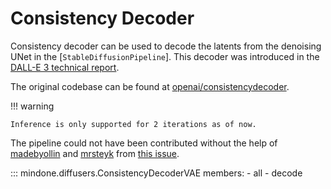 <!--Copyright 2024 The HuggingFace Team. All rights reserved.

Licensed under the Apache License, Version 2.0 (the "License"); you may not use this file except in compliance with
the License. You may obtain a copy of the License at

http://www.apache.org/licenses/LICENSE-2.0

Unless required by applicable law or agreed to in writing, software distributed under the License is distributed on
an "AS IS" BASIS, WITHOUT WARRANTIES OR CONDITIONS OF ANY KIND, either express or implied. See the License for the
specific language governing permissions and limitations under the License.
-->

# Consistency Decoder

Consistency decoder can be used to decode the latents from the denoising UNet in the [`StableDiffusionPipeline`]. This decoder was introduced in the [DALL-E 3 technical report](https://openai.com/dall-e-3).

The original codebase can be found at [openai/consistencydecoder](https://github.com/openai/consistencydecoder).

!!! warning

    Inference is only supported for 2 iterations as of now.

The pipeline could not have been contributed without the help of [madebyollin](https://github.com/madebyollin) and [mrsteyk](https://github.com/mrsteyk) from [this issue](https://github.com/openai/consistencydecoder/issues/1).

::: mindone.diffusers.ConsistencyDecoderVAE
    members:
        - all
        - decode

